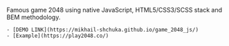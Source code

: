 Famous game 2048 using native JavaScript, HTML5/CSS3/SCSS stack and BEM methodology.

    - [DEMO LINK](https://mikhail-shchuka.github.io/game_2048_js/)
    - [Example](https://play2048.co/)
